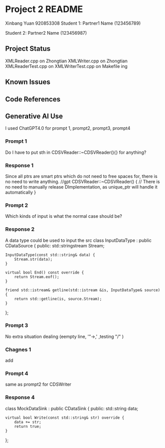 # Project 2 README
Xinbang Yuan 920853308
Student 1: Partner1 Name (123456789)

Student 2: Partner2 Name (123456987)

## Project Status
XMLReader.cpp on Zhongtian
XMLWriter.cpp on Zhongtian
XMLReaderTest.cpp on
XMLWriterTest.cpp on
Makefile ing
## Known Issues

## Code References

## Generative AI Use
I used ChatGPT4.0 for prompt 1, prompt2, prompt3, prompt4

### Prompt 1
Do I have to put sth in CDSVReader::~CDSVReader(){} for anything? 

### Response 1
Since all ptrs are smart ptrs which do not need to free spaces for, there is no need to write anything. 
//gpt
CDSVReader::~CDSVReader() {
// There is no need to manually release DImplementation, as unique_ptr will handle it automatically
}


### Prompt 2
Which kinds of input is what the normal case should be?

### Response 2
A data type could be used to input the src 
class InputDataType : public CDataSource {
public:
    std::stringstream Stream;

    InputDataType(const std::string& data) {
        Stream.str(data);
    }

    virtual bool End() const override {
        return Stream.eof();
    }

    friend std::istream& getline(std::istream &is, InputDataType& source) {
        return std::getline(is, source.Stream);
    }
};

### Prompt 3
No extra situation dealing (eempty line, '"->,' ,testing "/" )

### Chagnes 1
add

### Prompt 4
same as prompt2 for CDSWriter
### Response 4
class MockDataSink : public CDataSink {
public:
    std::string data;

    virtual bool Write(const std::string& str) override {
        data += str;
        return true;
    }
};
